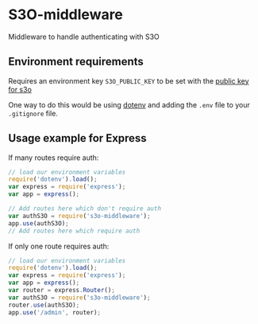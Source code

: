 # S3O-middleware
Middleware to handle authenticating with S3O

## Environment requirements
Requires an environment key `S3O_PUBLIC_KEY` to be set with the [public key for s3o](https://s3o.ft.com/publickey)

One way to do this would be using [dotenv](https://www.npmjs.com/package/dotenv) and adding the `.env` file to your `.gitignore` file.

## Usage example for Express
If many routes require auth:
```js
// load our environment variables
require('dotenv').load();
var express = require('express');
var app = express();

// Add routes here which don't require auth
var authS3O = require('s3o-middleware');
app.use(authS3O);
// Add routes here which require auth
```
If only one route requires auth:
```js
// load our environment variables
require('dotenv').load();
var express = require('express');
var app = express();
var router = express.Router();
var authS3O = require('s3o-middleware');
router.use(authS3O);
app.use('/admin', router);
```
